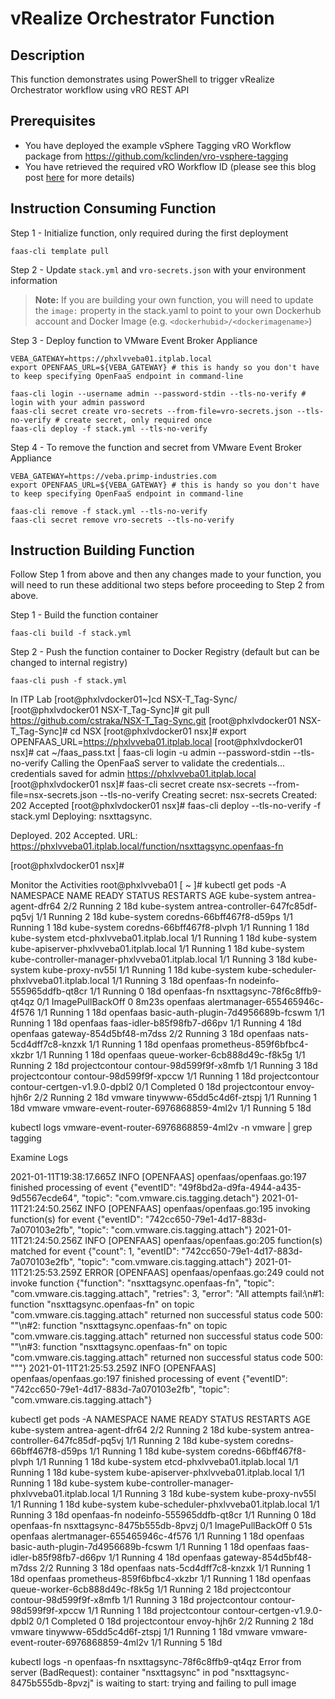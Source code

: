 # vRealize Orchestrator Function

## Description

This function demonstrates using PowerShell to trigger vRealize Orchestrator workflow using vRO REST API

## Prerequisites

* You have deployed the example vSphere Tagging vRO Workflow package from https://github.com/kclinden/vro-vsphere-tagging
* You have retrieved the required vRO Workflow ID (please see this blog post [here](https://www.virtuallyghetto.com/2020/03/using-vro-rest-api-to-execute-a-workflow-with-sdk-objects.html) for more details)

## Instruction Consuming Function

Step 1 - Initialize function, only required during the first deployment

```
faas-cli template pull
```

Step 2 - Update `stack.yml` and `vro-secrets.json` with your environment information

> **Note:** If you are building your own function, you will need to update the `image:` property in the stack.yaml to point to your own Dockerhub account and Docker Image (e.g. `<dockerhubid>/<dockerimagename>`)

Step 3 - Deploy function to VMware Event Broker Appliance

```
VEBA_GATEWAY=https://phxlvveba01.itplab.local
export OPENFAAS_URL=${VEBA_GATEWAY} # this is handy so you don't have to keep specifying OpenFaaS endpoint in command-line

faas-cli login --username admin --password-stdin --tls-no-verify # login with your admin password
faas-cli secret create vro-secrets --from-file=vro-secrets.json --tls-no-verify # create secret, only required once
faas-cli deploy -f stack.yml --tls-no-verify
```

Step 4 - To remove the function and secret from VMware Event Broker Appliance

```
VEBA_GATEWAY=https://veba.primp-industries.com
export OPENFAAS_URL=${VEBA_GATEWAY} # this is handy so you don't have to keep specifying OpenFaaS endpoint in command-line

faas-cli remove -f stack.yml --tls-no-verify
faas-cli secret remove vro-secrets --tls-no-verify
```

## Instruction Building Function

Follow Step 1 from above and then any changes made to your function, you will need to run these additional two steps before proceeding to Step 2 from above.

Step 1 - Build the function container

```
faas-cli build -f stack.yml
```

Step 2 - Push the function container to Docker Registry (default but can be changed to internal registry)

```
faas-cli push -f stack.yml
```



In ITP Lab
[root@phxlvdocker01~]cd NSX-T_Tag-Sync/
[root@phxlvdocker01 NSX-T_Tag-Sync]# git pull https://github.com/cstraka/NSX-T_Tag-Sync.git
[root@phxlvdocker01 NSX-T_Tag-Sync]# cd NSX
[root@phxlvdocker01 nsx]# export OPENFAAS_URL=https://phxlvveba01.itplab.local
[root@phxlvdocker01 nsx]# cat ~/faas_pass.txt | faas-cli login -u admin --password-stdin --tls-no-verify
Calling the OpenFaaS server to validate the credentials...
credentials saved for admin https://phxlvveba01.itplab.local
[root@phxlvdocker01 nsx]# faas-cli secret create nsx-secrets --from-file=nsx-secrets.json --tls-no-verify
Creating secret: nsx-secrets
Created: 202 Accepted
[root@phxlvdocker01 nsx]# faas-cli deploy --tls-no-verify -f stack.yml
Deploying: nsxttagsync.

Deployed. 202 Accepted.
URL: https://phxlvveba01.itplab.local/function/nsxttagsync.openfaas-fn

[root@phxlvdocker01 nsx]#

Monitor the Activities
root@phxlvveba01 [ ~ ]# kubectl get pods -A
NAMESPACE        NAME                                               READY   STATUS             RESTARTS   AGE
kube-system      antrea-agent-dfr64                                 2/2     Running            2          18d
kube-system      antrea-controller-647fc85df-pq5vj                  1/1     Running            2          18d
kube-system      coredns-66bff467f8-d59ps                           1/1     Running            1          18d
kube-system      coredns-66bff467f8-plvph                           1/1     Running            1          18d
kube-system      etcd-phxlvveba01.itplab.local                      1/1     Running            1          18d
kube-system      kube-apiserver-phxlvveba01.itplab.local            1/1     Running            1          18d
kube-system      kube-controller-manager-phxlvveba01.itplab.local   1/1     Running            3          18d
kube-system      kube-proxy-nv55l                                   1/1     Running            1          18d
kube-system      kube-scheduler-phxlvveba01.itplab.local            1/1     Running            3          18d
openfaas-fn      nodeinfo-555965ddfb-qt8cr                          1/1     Running            0          18d
openfaas-fn      nsxttagsync-78f6c8ffb9-qt4qz                       0/1     ImagePullBackOff   0          8m23s
openfaas         alertmanager-655465946c-4f576                      1/1     Running            1          18d
openfaas         basic-auth-plugin-7d4956689b-fcswm                 1/1     Running            1          18d
openfaas         faas-idler-b85f98fb7-d66pv                         1/1     Running            4          18d
openfaas         gateway-854d5bf48-m7dss                            2/2     Running            3          18d
openfaas         nats-5cd4dff7c8-knzxk                              1/1     Running            1          18d
openfaas         prometheus-859f6bfbc4-xkzbr                        1/1     Running            1          18d
openfaas         queue-worker-6cb888d49c-f8k5g                      1/1     Running            2          18d
projectcontour   contour-98d599f9f-x8mfb                            1/1     Running            3          18d
projectcontour   contour-98d599f9f-xpccw                            1/1     Running            1          18d
projectcontour   contour-certgen-v1.9.0-dpbl2                       0/1     Completed          0          18d
projectcontour   envoy-hjh6r                                        2/2     Running            2          18d
vmware           tinywww-65dd5c4d6f-ztspj                           1/1     Running            1          18d
vmware           vmware-event-router-6976868859-4ml2v               1/1     Running            5          18d

kubectl logs vmware-event-router-6976868859-4ml2v -n vmware | grep tagging

Examine Logs

2021-01-11T19:38:17.665Z        INFO    [OPENFAAS]      openfaas/openfaas.go:197        finished processing of event    {"eventID": "49f8bd2a-d9fa-4944-a435-9d5567ecde64", "topic": "com.vmware.cis.tagging.detach"}
2021-01-11T21:24:50.256Z        INFO    [OPENFAAS]      openfaas/openfaas.go:195        invoking function(s) for event  {"eventID": "742cc650-79e1-4d17-883d-7a070103e2fb", "topic": "com.vmware.cis.tagging.attach"}
2021-01-11T21:24:50.256Z        INFO    [OPENFAAS]      openfaas/openfaas.go:205        function(s) matched for event   {"count": 1, "eventID": "742cc650-79e1-4d17-883d-7a070103e2fb", "topic": "com.vmware.cis.tagging.attach"}
2021-01-11T21:25:53.259Z        ERROR   [OPENFAAS]      openfaas/openfaas.go:249        could not invoke function       {"function": "nsxttagsync.openfaas-fn", "topic": "com.vmware.cis.tagging.attach", "retries": 3, "error": "All attempts fail:\n#1: function \"nsxttagsync.openfaas-fn\" on topic \"com.vmware.cis.tagging.attach\" returned non successful status code 500: \"\"\n#2: function \"nsxttagsync.openfaas-fn\" on topic \"com.vmware.cis.tagging.attach\" returned non successful status code 500: \"\"\n#3: function \"nsxttagsync.openfaas-fn\" on topic \"com.vmware.cis.tagging.attach\" returned non successful status code 500: \"\""}
2021-01-11T21:25:53.259Z        INFO    [OPENFAAS]      openfaas/openfaas.go:197        finished processing of event    {"eventID": "742cc650-79e1-4d17-883d-7a070103e2fb", "topic": "com.vmware.cis.tagging.attach"}

kubectl get pods -A
NAMESPACE        NAME                                               READY   STATUS             RESTARTS   AGE
kube-system      antrea-agent-dfr64                                 2/2     Running            2          18d
kube-system      antrea-controller-647fc85df-pq5vj                  1/1     Running            2          18d
kube-system      coredns-66bff467f8-d59ps                           1/1     Running            1          18d
kube-system      coredns-66bff467f8-plvph                           1/1     Running            1          18d
kube-system      etcd-phxlvveba01.itplab.local                      1/1     Running            1          18d
kube-system      kube-apiserver-phxlvveba01.itplab.local            1/1     Running            1          18d
kube-system      kube-controller-manager-phxlvveba01.itplab.local   1/1     Running            3          18d
kube-system      kube-proxy-nv55l                                   1/1     Running            1          18d
kube-system      kube-scheduler-phxlvveba01.itplab.local            1/1     Running            3          18d
openfaas-fn      nodeinfo-555965ddfb-qt8cr                          1/1     Running            0          18d
openfaas-fn      nsxttagsync-8475b555db-8pvzj                       0/1     ImagePullBackOff   0          51s
openfaas         alertmanager-655465946c-4f576                      1/1     Running            1          18d
openfaas         basic-auth-plugin-7d4956689b-fcswm                 1/1     Running            1          18d
openfaas         faas-idler-b85f98fb7-d66pv                         1/1     Running            4          18d
openfaas         gateway-854d5bf48-m7dss                            2/2     Running            3          18d
openfaas         nats-5cd4dff7c8-knzxk                              1/1     Running            1          18d
openfaas         prometheus-859f6bfbc4-xkzbr                        1/1     Running            1          18d
openfaas         queue-worker-6cb888d49c-f8k5g                      1/1     Running            2          18d
projectcontour   contour-98d599f9f-x8mfb                            1/1     Running            3          18d
projectcontour   contour-98d599f9f-xpccw                            1/1     Running            1          18d
projectcontour   contour-certgen-v1.9.0-dpbl2                       0/1     Completed          0          18d
projectcontour   envoy-hjh6r                                        2/2     Running            2          18d
vmware           tinywww-65dd5c4d6f-ztspj                           1/1     Running            1          18d
vmware           vmware-event-router-6976868859-4ml2v               1/1     Running            5          18d

kubectl logs -n openfaas-fn nsxttagsync-78f6c8ffb9-qt4qz
Error from server (BadRequest): container "nsxttagsync" in pod "nsxttagsync-8475b555db-8pvzj" is waiting to start: trying and failing to pull image






